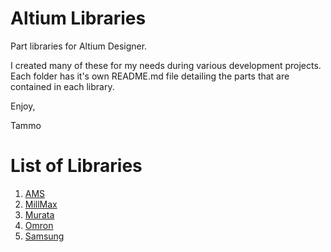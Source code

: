 # Altium Libraries

Part libraries for Altium Designer.

I created many of these for my needs during various development projects.
Each folder has it's own README.md file detailing the parts that are contained in each library.

Enjoy,

Tammo

# List of Libraries

1. [AMS](AMS)
1. [MillMax](MillMax)
1. [Murata](Murata)
1. [Omron](Omron)
1. [Samsung](Samsung)
